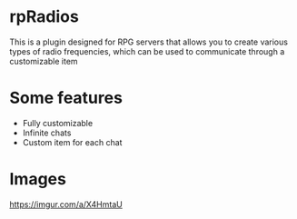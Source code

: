 # rpRadios
This is a plugin designed for RPG servers that allows you to create various types of radio frequencies, which can be used to communicate through a customizable item

# Some features
- Fully customizable
- Infinite chats
- Custom item for each chat

# Images
https://imgur.com/a/X4HmtaU
